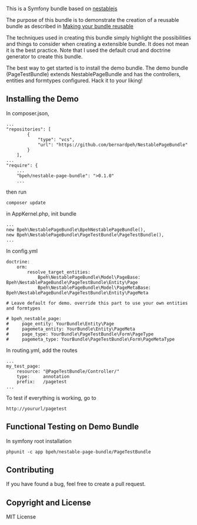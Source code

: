 This is a Symfony bundle based on [nestablejs](https://github.com/BeFiveINFO/Nestable) 

The purpose of this bundle is to demonstrate the creation of a reusable bundle as described in [Making your bundle reusable](http://practicalsymfony.com/chapter-18-making-your-bundle-reusable/)

The techniques used in creating this bundle simply highlight the possibilities and things to consider when creating a extensible bundle. It does not mean it is the best practice. Note that I used the default crud and doctrine generator to create this bundle. 

The best way to get started is to install the demo bundle. The demo bundle (PageTestBundle) extends NestablePageBundle and has the controllers, entities and formtypes configured. Hack it to your liking!

## Installing the Demo

In composer.json,

```
...
"repositories": [
        {
            "type": "vcs",
            "url": "https://github.com/bernardpeh/NestablePageBundle"
        }
    ],
...
"require": {
    ...
    "bpeh/nestable-page-bundle": ">0.1.0"
    ...
```

then run

```
composer update
```

in AppKernel.php, init bundle

```
...
new Bpeh\NestablePageBundle\BpehNestablePageBundle(),
new Bpeh\NestablePageBundle\PageTestBundle\PageTestBundle(),
...
```

In config.yml

```
doctrine:
    orm:
        resolve_target_entities:
            Bpeh\NestablePageBundle\Model\PageBase: Bpeh\NestablePageBundle\PageTestBundle\Entity\Page
            Bpeh\NestablePageBundle\Model\PageMetaBase: Bpeh\NestablePageBundle\PageTestBundle\Entity\PageMeta

# Leave default for demo. override this part to use your own entities and formtypes

# bpeh_nestable_page:
#     page_entity: YourBundle\Entity\Page
#     pagemeta_entity: YourBundle\Entity\PageMeta
#     page_type: YourBundle\PageTestBundle\Form\PageType
#     pagemeta_type: YourBundle\PageTestBundle\Form\PageMetaType
```

In routing.yml, add the routes


```
...
my_test_page:
    resource: "@PageTestBundle/Controller/"
    type:     annotation
    prefix:   /pagetest
...
```

To test if everything is working, go to

```
http://yoururl/pagetest
```

## Functional Testing on Demo Bundle

In symfony root installation

```
phpunit -c app bpeh/nestable-page-bundle/PageTestBundle
```

## Contributing

If you have found a bug, feel free to create a pull request. 

## Copyright and License

MIT License
